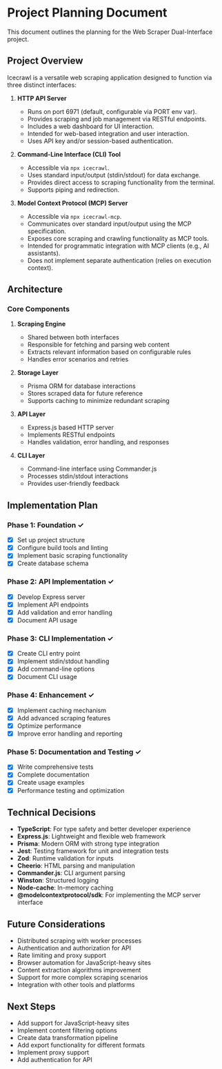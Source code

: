 # Project Planning Document

This document outlines the planning for the Web Scraper Dual-Interface project.

## Project Overview

Icecrawl is a versatile web scraping application designed to function via three distinct interfaces:

1.  **HTTP API Server**

    - Runs on port 6971 (default, configurable via PORT env var).
    - Provides scraping and job management via RESTful endpoints.
    - Includes a web dashboard for UI interaction.
    - Intended for web-based integration and user interaction.
    - Uses API key and/or session-based authentication.

2.  **Command-Line Interface (CLI) Tool**

    - Accessible via `npx icecrawl`.
    - Uses standard input/output (stdin/stdout) for data exchange.
    - Provides direct access to scraping functionality from the terminal.
    - Supports piping and redirection.

3.  **Model Context Protocol (MCP) Server**
    - Accessible via `npx icecrawl-mcp`.
    - Communicates over standard input/output using the MCP specification.
    - Exposes core scraping and crawling functionality as MCP tools.
    - Intended for programmatic integration with MCP clients (e.g., AI assistants).
    - Does not implement separate authentication (relies on execution context).

## Architecture

### Core Components

1. **Scraping Engine**

   - Shared between both interfaces
   - Responsible for fetching and parsing web content
   - Extracts relevant information based on configurable rules
   - Handles error scenarios and retries

2. **Storage Layer**

   - Prisma ORM for database interactions
   - Stores scraped data for future reference
   - Supports caching to minimize redundant scraping

3. **API Layer**

   - Express.js based HTTP server
   - Implements RESTful endpoints
   - Handles validation, error handling, and responses

4. **CLI Layer**
   - Command-line interface using Commander.js
   - Processes stdin/stdout interactions
   - Provides user-friendly feedback

## Implementation Plan

### Phase 1: Foundation ✓

- [x] Set up project structure
- [x] Configure build tools and linting
- [x] Implement basic scraping functionality
- [x] Create database schema

### Phase 2: API Implementation ✓

- [x] Develop Express server
- [x] Implement API endpoints
- [x] Add validation and error handling
- [x] Document API usage

### Phase 3: CLI Implementation ✓

- [x] Create CLI entry point
- [x] Implement stdin/stdout handling
- [x] Add command-line options
- [x] Document CLI usage

### Phase 4: Enhancement ✓

- [x] Implement caching mechanism
- [x] Add advanced scraping features
- [x] Optimize performance
- [x] Improve error handling and reporting

### Phase 5: Documentation and Testing ✓

- [x] Write comprehensive tests
- [x] Complete documentation
- [x] Create usage examples
- [x] Performance testing and optimization

## Technical Decisions

- **TypeScript**: For type safety and better developer experience
- **Express.js**: Lightweight and flexible web framework
- **Prisma**: Modern ORM with strong type integration
- **Jest**: Testing framework for unit and integration tests
- **Zod**: Runtime validation for inputs
- **Cheerio**: HTML parsing and manipulation
- **Commander.js**: CLI argument parsing
- **Winston**: Structured logging
- **Node-cache**: In-memory caching
- **@modelcontextprotocol/sdk**: For implementing the MCP server interface

## Future Considerations

- Distributed scraping with worker processes
- Authentication and authorization for API
- Rate limiting and proxy support
- Browser automation for JavaScript-heavy sites
- Content extraction algorithms improvement
- Support for more complex scraping scenarios
- Integration with other tools and platforms

## Next Steps

- Add support for JavaScript-heavy sites
- Implement content filtering options
- Create data transformation pipeline
- Add export functionality for different formats
- Implement proxy support
- Add authentication for API
